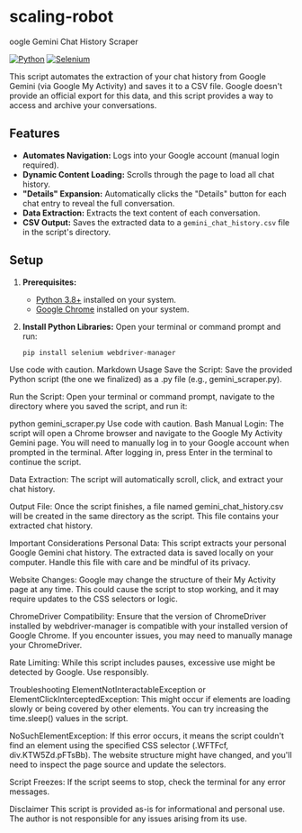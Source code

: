 # scaling-robot
oogle Gemini Chat History Scraper

[![Python](https://img.shields.io/badge/Python-3.8+-blue.svg)](https://www.python.org/downloads/)
[![Selenium](https://img.shields.io/badge/Selenium-4.0+-success.svg)](https://www.selenium.dev/)

This script automates the extraction of your chat history from Google Gemini (via Google My Activity) and saves it to a CSV file. Google doesn't provide an official export for this data, and this script provides a way to access and archive your conversations.

## Features

* **Automates Navigation:** Logs into your Google account (manual login required).
* **Dynamic Content Loading:** Scrolls through the page to load all chat history.
* **"Details" Expansion:** Automatically clicks the "Details" button for each chat entry to reveal the full conversation.
* **Data Extraction:** Extracts the text content of each conversation.
* **CSV Output:** Saves the extracted data to a `gemini_chat_history.csv` file in the script's directory.

## Setup

1. **Prerequisites:**
   - [Python 3.8+](https://www.python.org/downloads/) installed on your system.
   - [Google Chrome](https://www.google.com/chrome/) installed on your system.

2. **Install Python Libraries:**
   Open your terminal or command prompt and run:
   ```bash
   pip install selenium webdriver-manager
Use code with caution.
Markdown
Usage
Save the Script: Save the provided Python script (the one we finalized) as a .py file (e.g., gemini_scraper.py).

Run the Script: Open your terminal or command prompt, navigate to the directory where you saved the script, and run it:

python gemini_scraper.py
Use code with caution.
Bash
Manual Login: The script will open a Chrome browser and navigate to the Google My Activity Gemini page. You will need to manually log in to your Google account when prompted in the terminal. After logging in, press Enter in the terminal to continue the script.

Data Extraction: The script will automatically scroll, click, and extract your chat history.

Output File: Once the script finishes, a file named gemini_chat_history.csv will be created in the same directory as the script. This file contains your extracted chat history.

Important Considerations
Personal Data: This script extracts your personal Google Gemini chat history. The extracted data is saved locally on your computer. Handle this file with care and be mindful of its privacy.

Website Changes: Google may change the structure of their My Activity page at any time. This could cause the script to stop working, and it may require updates to the CSS selectors or logic.

ChromeDriver Compatibility: Ensure that the version of ChromeDriver installed by webdriver-manager is compatible with your installed version of Google Chrome. If you encounter issues, you may need to manually manage your ChromeDriver.

Rate Limiting: While this script includes pauses, excessive use might be detected by Google. Use responsibly.

Troubleshooting
ElementNotInteractableException or ElementClickInterceptedException: This might occur if elements are loading slowly or being covered by other elements. You can try increasing the time.sleep() values in the script.

NoSuchElementException: If this error occurs, it means the script couldn't find an element using the specified CSS selector (.WFTFcf, div.KTW5Zd.pFTsBb). The website structure might have changed, and you'll need to inspect the page source and update the selectors.

Script Freezes: If the script seems to stop, check the terminal for any error messages.

Disclaimer
This script is provided as-is for informational and personal use. The author is not responsible for any issues arising from its use.
